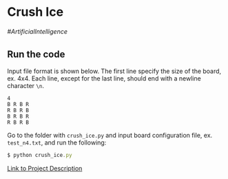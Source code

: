 Crush Ice
===
###### #ArtificialIntelligence
Run the code
---
Input file format is shown below. The first line specify the size of the board, ex. 4x4. Each line, except for the last line, should end with a newline character `\n`.
```typescript=
4
B R B R
R B R B
B R B R
R B R B
```

Go to the folder with `crush_ice.py` and input board configuration file, ex. `test_n4.txt`, and run the following:
```typescript
$ python crush_ice.py
```
[Link to Project Description](https://www.notion.so/liangyufanchiang/Crush-Ice-65fd979437fd4fa9ad1d50ea625e30f3)